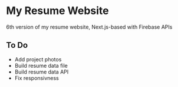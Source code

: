 # My Resume Website

6th version of my resume website, Next.js-based with Firebase APIs

## To Do

- Add project photos
- Build resume data file
- Build resume data API
- Fix responsivness
